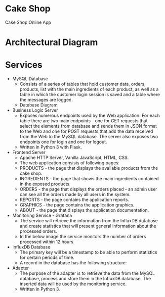 # Cake Shop
Cake Shop Online App

# Architectural Diagram

# Services
- MySQL Database
    - Consists of a series of tables that hold customer data, orders, products, list with the main ingredients of each product, as well as a table in which the customer login session is saved and a table where the messages are logged.
    - Database Diagram
- Business Logic Server
    - Exposes numerous endpoints used by the Web application. For each table there are two main endpoints - one for GET requests that select the elements from database and sends them in JSON format to the Web and one for POST requests that add the data received from the Web to the MySQL database. The server also exposes two endpoints one for login and one for logout.
    - Written in Python 3 with Flask.
- Frontend Server
    - Apache HTTP Server, Vanilla JavaScript, HTML, CSS.
    - The web application consists of following pages:
    - PRODUCTS - the page that displays the available products from the cake shop. 
    - INGREDIENTS - the page that shows the main ingredients contained in the exposed products. 
    - ORDERS - the page that displays the orders placed - an admin user can see all the orders made by all users in the system.
    - REPORTS - the page contains the application reports.
    - GRAPHICS - the page contains the application graphics.
    - ABOUT - the page that displays the application documentation.
- Monitoring Service - Grafana
    - The service will retrieve the information from the InfluxDB database and create statistics that will present general information about the processed orders.
    - In the below image the service monitors the number of orders processed within 12 hours.
- InfluxDB Database
    - The primary key will be a timestamp to be able to perform statistics for certain periods of time.
    - A record in the database has the following structure:
- Adapter
    - The purpose of the adapter is to retrieve the data from the MySQL database, process and store them in the InfluxDB database. The inserted data will be used by the monitoring service.
    - Written in Python 3.
